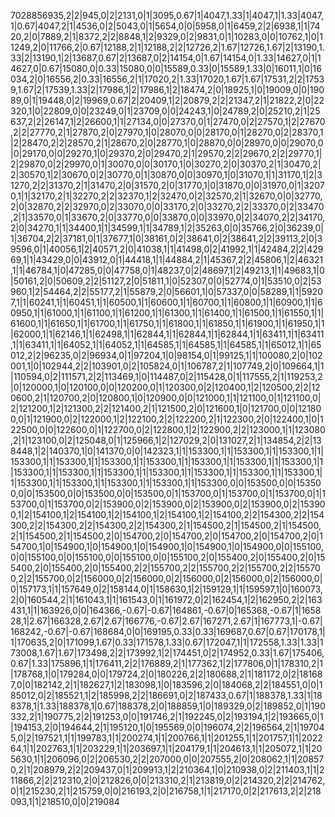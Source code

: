 7028856935,2|2|945,0|2|2131,0|1|3095,0.67|1|4047,1.33|1|4047,1|1.33|4047,1|0.67|4047,2|1|4536,0|2|5043,0|1|5654,0|0|5958,0|1|6459,2|2|6938,1|1|7420,2|0|7889,2|1|8372,2|2|8848,1|2|9329,0|2|9831,0|1|10283,0|0|10762,1|0|11249,2|0|11766,2|0.67|12188,2|1|12188,2|2|12726,2|1.67|12726,1.67|2|13190,1.33|2|13190,1|2|13687,0.67|2|13687,0|2|14154,0|1.67|14154,0|1.33|14627,0|1|14627,0|0.67|15080,0|0.33|15080,0|0|15589,0.33|0|15589,1.33|0|16011,1|0|16034,2|0|16556,2|0.33|16556,2|1|17020,2|1.33|17020,1.67|1.67|17531,2|2|17539,1.67|2|17539,1.33|2|17986,1|2|17986,1|2|18474,2|0|18925,1|0|19009,0|0|19089,0|1|19448,0|2|19969,0.67|2|20409,1|2|20879,2|2|21347,2|1|21822,2|0|22320,1|0|22809,0|0|23249,0|1|23709,0|0|24243,1|0|24789,2|0|25210,2|1|25637,2|2|26147,1|2|26600,1|1|27134,0|0|27370,0|1|27470,0|2|27570,1|2|27670,2|2|27770,2|1|27870,2|0|27970,1|0|28070,0|0|28170,0|1|28270,0|2|28370,1|2|28470,2|2|28570,2|1|28670,2|0|28770,1|0|28870,0|0|28970,0|0|29070,0|0|29170,0|0|29270,1|0|29370,2|0|29470,2|1|29570,2|2|29670,2|2|29770,1|2|29870,0|2|29970,0|1|30070,0|0|30170,1|0|30270,2|0|30370,2|1|30470,2|2|30570,1|2|30670,0|2|30770,0|1|30870,0|0|30970,1|0|31070,1|1|31170,1|2|31270,2|2|31370,2|1|31470,2|0|31570,2|0|31770,1|0|31870,0|0|31970,0|1|32070,1|1|32170,2|1|32270,2|2|32370,1|2|32470,0|2|32570,2|1|32670,0|0|32770,2|0|32870,2|2|32970,0|2|33070,0|0|33170,2|0|33270,2|2|33370,0|2|33470,2|1|33570,0|1|33670,2|0|33770,0|0|33870,0|0|33970,0|2|34070,2|2|34170,2|0|34270,1|1|34400,1|1|34599,1|1|34789,1|2|35263,0|0|35766,2|0|36239,0|1|36704,2|2|37181,0|1|37677,1|0|38161,0|2|38641,0|2|38641,2|2|39113,2|0|39596,0|1|40056,1|2|40571,2|0|41038,1|1|41498,0|2|41992,1|1|42484,2|2|42969,1|1|43429,0|0|43912,0|1|44418,1|1|44884,2|1|45367,2|2|45806,1|2|46321,1|1|46784,1|0|47285,0|0|47758,0|1|48237,0|2|48697,1|2|49213,1|1|49683,1|0|50161,2|0|50609,2|2|51127,2|0|51811,1|0|52307,0|0|52774,0|1|53510,0|2|53960,1|2|54464,2|2|55177,2|1|55879,2|0|56601,1|0|57337,0|0|58289,1|1|59207,1|1|60241,1|1|60451,1|1|60500,1|1|60600,1|1|60700,1|1|60800,1|1|60900,1|1|60950,1|1|61000,1|1|61100,1|1|61200,1|1|61300,1|1|61400,1|1|61500,1|1|61550,1|1|61600,1|1|61650,1|1|61700,1|1|61750,1|1|61800,1|1|61850,1|1|61900,1|1|61950,1|1|62000,1|1|62146,1|1|62498,1|1|62844,1|1|62844,1|1|62844,1|1|63411,1|1|63411,1|1|63411,1|1|64052,1|1|64052,1|1|64585,1|1|64585,1|1|64585,1|1|65012,1|1|65012,2|2|96235,0|2|96934,0|1|97204,1|0|98154,0|1|99125,1|1|100080,2|0|102001,1|0|102944,2|2|103901,0|2|105824,0|1|106787,2|1|107749,2|0|109664,1|1|110594,0|2|111571,2|2|113469,1|0|114487,0|2|115428,0|1|117555,2|1|119253,2|0|120000,1|0|120100,0|0|120200,0|1|120300,0|2|120400,1|2|120500,2|2|120600,2|1|120700,2|0|120800,1|0|120900,0|0|121000,1|1|121100,0|1|121100,0|2|121200,1|2|121300,2|2|121400,2|1|121500,2|0|121600,1|0|121700,0|0|121800,0|1|121900,0|2|122000,1|2|122100,2|2|122200,2|1|122300,2|0|122400,1|0|122500,0|0|122600,0|1|122700,0|2|122800,1|2|122900,2|2|123000,1|1|123080,2|1|123100,0|2|125048,0|1|125966,1|2|127029,2|0|131027,2|1|134854,2|2|138448,1|2|140370,1|0|141370,0|0|142323,1|1|153300,1|1|153300,1|1|153300,1|1|153300,1|1|153300,1|1|153300,1|1|153300,1|1|153300,1|1|153300,1|1|153300,1|1|153300,1|1|153300,1|1|153300,1|1|153300,1|1|153300,1|1|153300,1|1|153300,1|1|153300,1|1|153300,1|1|153300,1|1|153300,1|1|153300,0|0|153500,0|0|153500,0|0|153500,0|0|153500,0|0|153500,0|1|153700,0|1|153700,0|1|153700,0|1|153700,0|1|153700,0|2|153900,0|2|153900,0|2|153900,0|2|153900,0|2|153900,1|2|154100,1|2|154100,1|2|154100,1|2|154100,1|2|154100,2|2|154300,2|2|154300,2|2|154300,2|2|154300,2|2|154300,2|1|154500,2|1|154500,2|1|154500,2|1|154500,2|1|154500,2|0|154700,2|0|154700,2|0|154700,2|0|154700,2|0|154700,1|0|154900,1|0|154900,1|0|154900,1|0|154900,1|0|154900,0|0|155100,0|0|155100,0|0|155100,0|0|155100,0|0|155100,2|0|155400,2|0|155400,2|0|155400,2|0|155400,2|0|155400,2|2|155700,2|2|155700,2|2|155700,2|2|155700,2|2|155700,0|2|156000,0|2|156000,0|2|156000,0|2|156000,0|2|156000,0|0|157173,1|1|157649,0|2|158144,0|1|158630,1|2|159129,1|1|159597,1|0|160073,2|0|160544,2|1|161043,1|1|161543,0|1|161972,0|2|162454,1|2|162950,2|2|163431,1|1|163926,0|0|164366,-0.67|-0.67|164861,-0.67|0|165368,-0.67|1|165828,1|2.67|166328,2.67|2.67|166776,-0.67|2.67|167271,2.67|1|167773,1|-0.67|168242,-0.67|-0.67|168684,0|0|169195,0.33|0.33|169687,0.67|0.67|170178,1|1|170635,2|0|171099,1.67|0.33|171578,1.33|0.67|172047,1|1|172558,1.33|1.33|173008,1.67|1.67|173498,2|2|173992,1|2|174451,0|2|174952,0.33|1.67|175406,0.67|1.33|175896,1|1|176411,2|2|176889,2|1|177362,1|2|177806,0|1|178310,2|1|178768,1|0|179284,0|0|179724,2|0|180226,2|2|180688,2|1|181172,0|2|181687,0|0|182142,2|1|182627,1|2|183098,1|0|183596,2|0|184068,2|2|184551,0|0|185012,0|2|185521,1|2|185998,2|2|186691,0|2|187433,0.67|1|188378,1.33|1|188378,1|1.33|188378,1|0.67|188378,2|0|188859,1|0|189329,0|2|189852,0|1|190332,2|1|190775,2|2|191253,0|0|191746,2|1|192245,0|2|193194,1|2|193665,0|1|194153,2|0|194644,2|1|195120,1|0|195569,0|0|196074,2|2|196564,2|1|197045,0|2|197521,1|1|199783,1|1|200274,1|1|200766,1|1|201255,1|1|201757,1|1|202264,1|1|202763,1|1|203229,1|1|203697,1|1|204179,1|1|204613,1|1|205072,1|1|205630,1|1|206096,0|2|206530,2|2|207000,0|0|207555,2|0|208062,1|1|208570,2|1|208979,2|2|209437,0|1|209913,1|2|210364,1|0|210938,0|2|211403,1|1|211866,2|2|212310,2|0|212826,0|0|213310,2|1|213819,0|2|214320,2|2|214762,0|1|215230,2|1|215759,0|0|216193,2|0|216758,1|1|217170,0|2|217613,2|2|218093,1|1|218510,0|0|219084
